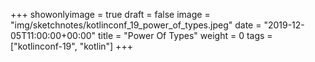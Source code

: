 +++
showonlyimage = true
draft = false
image = "img/sketchnotes/kotlinconf_19_power_of_types.jpeg"
date = "2019-12-05T11:00:00+00:00"
title = "Power Of Types"
weight = 0
tags = ["kotlinconf-19", "kotlin"]
+++
